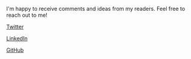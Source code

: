 I'm happy to receive comments and ideas from my readers. Feel free to reach out to me!

[Twitter](https://twitter.com/Kmedrish)

[LinkedIn](https://www.linkedin.com/in/kmedrish)

[GitHub](https://github.com/p3t33)
